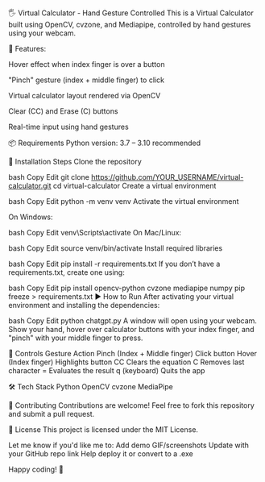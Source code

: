 🖐️ Virtual Calculator - Hand Gesture Controlled
This is a Virtual Calculator built using OpenCV, cvzone, and Mediapipe, controlled by hand gestures using your webcam.

📌 Features:

Hover effect when index finger is over a button

"Pinch" gesture (index + middle finger) to click

Virtual calculator layout rendered via OpenCV

Clear (CC) and Erase (C) buttons

Real-time input using hand gestures

📦 Requirements
Python version: 3.7 – 3.10 recommended

🔧 Installation Steps
Clone the repository

bash
Copy
Edit
git clone https://github.com/YOUR_USERNAME/virtual-calculator.git
cd virtual-calculator
Create a virtual environment

bash
Copy
Edit
python -m venv venv
Activate the virtual environment

On Windows:

bash
Copy
Edit
venv\Scripts\activate
On Mac/Linux:

bash
Copy
Edit
source venv/bin/activate
Install required libraries

bash
Copy
Edit
pip install -r requirements.txt
If you don’t have a requirements.txt, create one using:

bash
Copy
Edit
pip install opencv-python cvzone mediapipe numpy
pip freeze > requirements.txt
▶️ How to Run
After activating your virtual environment and installing the dependencies:

bash
Copy
Edit
python chatgpt.py
A window will open using your webcam. Show your hand, hover over calculator buttons with your index finger, and "pinch" with your middle finger to press.

📸 Controls
Gesture	Action
Pinch (Index + Middle finger)	Click button
Hover (Index finger)	Highlights button
CC	Clears the equation
C  	Removes last character
=	  Evaluates the result
q   (keyboard)	Quits the app

🛠 Tech Stack
  Python
  OpenCV
  cvzone
  MediaPipe

🤝 Contributing
Contributions are welcome! Feel free to fork this repository and submit a pull request.

📜 License
This project is licensed under the MIT License.

Let me know if you'd like me to:
Add demo GIF/screenshots
Update with your GitHub repo link
Help deploy it or convert to a .exe

Happy coding! 🚀
